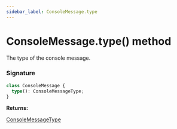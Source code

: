```yaml
---
sidebar_label: ConsoleMessage.type
---
```


# ConsoleMessage.type() method

The type of the console message.

### Signature

```typescript
class ConsoleMessage {
  type(): ConsoleMessageType;
}
```

**Returns:**

[ConsoleMessageType](./puppeteer.consolemessagetype.md)
